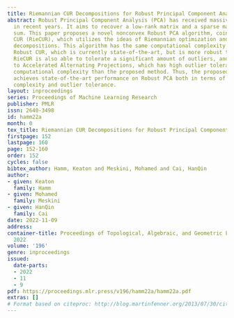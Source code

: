 ```yaml
---
title: Riemannian CUR Decompositions for Robust Principal Component Analysis
abstract: Robust Principal Component Analysis (PCA) has received massive attention
  in recent years. It aims to recover a low-rank matrix and a sparse matrix from their
  sum. This paper proposes a novel nonconvex Robust PCA algorithm, coined Riemannian
  CUR (RieCUR), which utilizes the ideas of Riemannian optimization and robust CUR
  decompositions. This algorithm has the same computational complexity as Iterated
  Robust CUR, which is currently state-of-the-art, but is more robust to outliers.
  RieCUR is also able to tolerate a significant amount of outliers, and is comparable
  to Accelerated Alternating Projections, which has high outlier tolerance but worse
  computational complexity than the proposed method. Thus, the proposed algorithm
  achieves state-of-the-art performance on Robust PCA both in terms of computational
  complexity and outlier tolerance.
layout: inproceedings
series: Proceedings of Machine Learning Research
publisher: PMLR
issn: 2640-3498
id: hamm22a
month: 0
tex_title: Riemannian CUR Decompositions for Robust Principal Component Analysis
firstpage: 152
lastpage: 160
page: 152-160
order: 152
cycles: false
bibtex_author: Hamm, Keaton and Meskini, Mohamed and Cai, HanQin
author:
- given: Keaton
  family: Hamm
- given: Mohamed
  family: Meskini
- given: HanQin
  family: Cai
date: 2022-11-09
address:
container-title: Proceedings of Topological, Algebraic, and Geometric Learning Workshops
  2022
volume: '196'
genre: inproceedings
issued:
  date-parts:
  - 2022
  - 11
  - 9
pdf: https://proceedings.mlr.press/v196/hamm22a/hamm22a.pdf
extras: []
# Format based on citeproc: http://blog.martinfenner.org/2013/07/30/citeproc-yaml-for-bibliographies/
---
```

